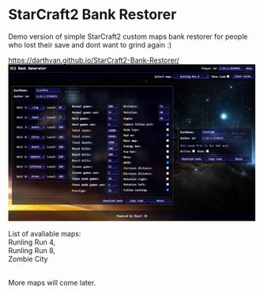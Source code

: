 # StarCraft2 Bank Restorer
Demo version of simple StarCraft2 custom maps bank restorer for people who lost their save and dont want to grind again :)

https://darthvan.github.io/StarCraft2-Bank-Restorer/<br/>
<img src="./img.png" alt="img.png" width="500" />

List of avaliable maps:<br/>
Runling Run 4,<br/>
Runling Run 8,<br/>
Zombie City<br/><br/>

More maps will come later.
